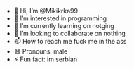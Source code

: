 - 👋 Hi, I’m @Mikikrka99
- 👀 I’m interested in programming
- 🌱 I’m currently learning on notging
- 💞️ I’m looking to collaborate on nothing
- 📫 How to reach me fuck me in the ass
- 😄 Pronouns: male
- ⚡ Fun fact: im serbian

<!---
Mikikrka99/Mikikrka99 is a ✨ special ✨ repository because its `README.md` (this file) appears on your GitHub profile.
You can click the Preview link to take a look at your changes.
--->
